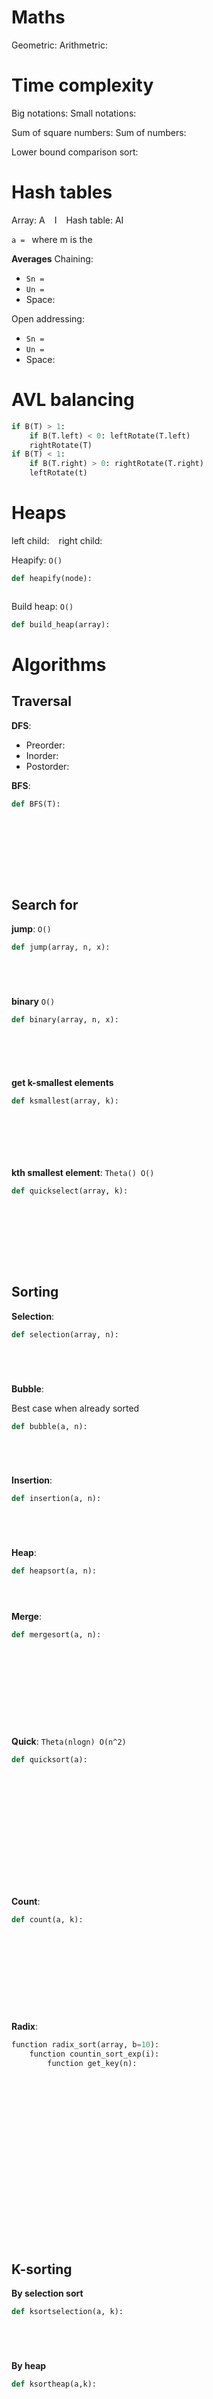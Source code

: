# Maths

Geometric:
Arithmetric:

# Time complexity

Big notations:
Small notations:

Sum of square numbers:
Sum of numbers:

Lower bound comparison sort:

# Hash tables

Array: A ` ` I ` `
Hash table: AI ` `

`a = ` where m is the

**Averages**
Chaining:

- `Sn = `
- `Un = `
- Space: ` `

Open addressing:

- `Sn = `
- `Un = `
- Space: ` `

# AVL balancing

```py
if B(T) > 1:
    if B(T.left) < 0: leftRotate(T.left)
    rightRotate(T)
if B(T) < 1:
    if B(T.right) > 0: rightRotate(T.right)
    leftRotate(t)
```

# Heaps

left child: ` `
right child: ` `

Heapify: `O()`

```py
def heapify(node):



```

Build heap: `O()`

```py
def build_heap(array):


```

# Algorithms

## Traversal

**DFS**:

- Preorder:
- Inorder:
- Postorder:

**BFS**:

```py
def BFS(T):










```

## Search for

**jump**: `O()`

```py
def jump(array, n, x):






```

**binary** `O()`

```py
def binary(array, n, x):







```

**get k-smallest elements**

```py
def ksmallest(array, k):








```

**kth smallest element**: `Theta() O()`

```py
def quickselect(array, k):










```

## Sorting

**Selection**: ` `

```py
def selection(array, n):






```

**Bubble**: ` `

Best case when already sorted

```py
def bubble(a, n):






```

**Insertion**: ` `

```py
def insertion(a, n):






```

**Heap**: ` `

```py
def heapsort(a, n):





```

**Merge**: ` `

```py
def mergesort(a, n):












```

**Quick**: `Theta(nlogn) O(n^2)`

```py
def quicksort(a):
















```

**Count**: ` `

```py
def count(a, k):












```

**Radix**: ` `

```py
function radix_sort(array, b=10):
    function countin_sort_exp(i):
        function get_key(n):






















```

## K-sorting

**By selection sort** ` `

```py
def ksortselection(a, k):






```

**By heap** ` `

```py
def ksortheap(a,k):














```
